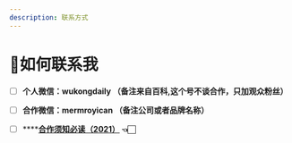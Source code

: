 ```yaml
---
description: 联系方式
---
```


# 📱如何联系我

* [ ] **个人微信：wukongdaily （备注来自百科,这个号不谈合作，只加观众粉丝）**
* [ ] **合作微信：mermroyican   （备注公司或者品牌名称）**
* [ ] \*\*\*\*[**合作须知必读（2021）**](he-zuo-shuo-ming.md) **👈🏻**




